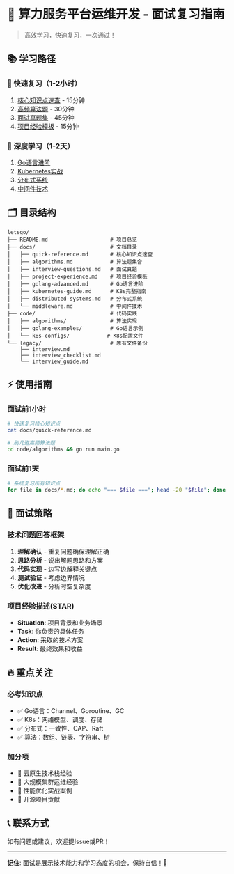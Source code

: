 # 🚀 算力服务平台运维开发 - 面试复习指南

> 高效学习，快速复习，一次通过！

## 📚 学习路径

### 🎯 快速复习（1-2小时）
1. [核心知识点速查](./docs/quick-reference.md) - 15分钟
2. [高频算法题](./docs/algorithms.md) - 30分钟  
3. [面试真题集](./docs/interview-questions.md) - 45分钟
4. [项目经验模板](./docs/project-experience.md) - 15分钟

### 📖 深度学习（1-2天）
1. [Go语言进阶](./docs/golang-advanced.md)
2. [Kubernetes实战](./docs/kubernetes-guide.md)
3. [分布式系统](./docs/distributed-systems.md)
4. [中间件技术](./docs/middleware.md)

## 🗂️ 目录结构

```
letsgo/
├── README.md                    # 项目总览
├── docs/                        # 文档目录
│   ├── quick-reference.md       # 核心知识点速查
│   ├── algorithms.md            # 算法题集合
│   ├── interview-questions.md   # 面试真题
│   ├── project-experience.md    # 项目经验模板
│   ├── golang-advanced.md       # Go语言进阶
│   ├── kubernetes-guide.md      # K8s完整指南
│   ├── distributed-systems.md   # 分布式系统
│   └── middleware.md            # 中间件技术
├── code/                        # 代码实践
│   ├── algorithms/              # 算法实现
│   ├── golang-examples/         # Go语言示例
│   └── k8s-configs/            # K8s配置文件
└── legacy/                      # 原有文件备份
    ├── interview.md
    ├── interview_checklist.md
    └── interview_guide.md
```

## ⚡ 使用指南

### 面试前1小时
```bash
# 快速复习核心知识点
cat docs/quick-reference.md

# 刷几道高频算法题
cd code/algorithms && go run main.go
```

### 面试前1天
```bash
# 系统复习所有知识点
for file in docs/*.md; do echo "=== $file ==="; head -20 "$file"; done
```

## 🎪 面试策略

### 技术问题回答框架
1. **理解确认** - 重复问题确保理解正确
2. **思路分析** - 说出解题思路和方案
3. **代码实现** - 边写边解释关键点
4. **测试验证** - 考虑边界情况
5. **优化改进** - 分析时空复杂度

### 项目经验描述(STAR)
- **Situation**: 项目背景和业务场景
- **Task**: 你负责的具体任务
- **Action**: 采取的技术方案
- **Result**: 最终效果和收益

## 🔥 重点关注

### 必考知识点
- ✅ Go语言：Channel、Goroutine、GC
- ✅ K8s：网络模型、调度、存储
- ✅ 分布式：一致性、CAP、Raft
- ✅ 算法：数组、链表、字符串、树

### 加分项
- 🌟 云原生技术栈经验
- 🌟 大规模集群运维经验  
- 🌟 性能优化实战案例
- 🌟 开源项目贡献

## 📞 联系方式

如有问题或建议，欢迎提Issue或PR！

---
**记住**: 面试是展示技术能力和学习态度的机会，保持自信！💪 